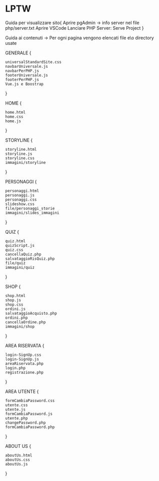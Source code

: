 # LPTW

Guida per visualizzare sito{
    Aprire pgAdmin -> info server nel file php/server.txt
    Aprire VSCode
    Lanciare PHP Server: Serve Project
}

Guida ai contenuti -> Per ogni pagina vengono elencati file e\o directory usate

GENERALE {

    universalStandardSite.css
    navbarUniversale.js
    navbarPerPHP.js
    footerUniversale.js
    footerPerPHP.js
    Vue.js e Boostrap

}

HOME {

    home.html
    home.css
    home.js

}

STORYLINE {

    storyline.html
    storyline.js
    storyline.css
    immagini/storyline

}

PERSONAGGI {

    personaggi.html
    personaggi.js
    personaggi.css
    slideshow.css
    file/personaggi_storie
    immagini/slides_immagini

}

QUIZ {

    quiz.html
    quizScript.js
    quiz.css
    cancellaQuiz.php
    salvataggioRisQuiz.php
    file/quiz
    immagini/quiz

}

SHOP {

    shop.html
    shop.js
    shop.css
    ordini.js
    salvataggioAcquisto.php
    ordini.php
    cancellaOrdine.php
    immagini/shop

}

AREA RISERVATA {

    login-SignUp.css
    login-SignUp.js
    areaRiservata.php
    login.php
    registrazione.php

}

AREA UTENTE {

    formCambiaPassword.css
    utente.css
    utente.js
    formCambiaPassword.js
    utente.php
    changePassword.php
    formCambiaPassword.php

}

ABOUT US {

    aboutUs.html
    aboutUs.css
    aboutUs.js
    
}

